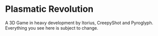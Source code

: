 # Plasmatic Revolution
A 3D Game in heavy development by Itorius, CreepyShot and Pyroglyph. Everything you see here is subject to change.
